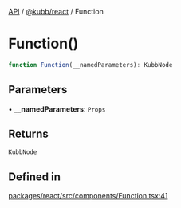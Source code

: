 [API](../../../packages.md) / [@kubb/react](../index.md) / Function

# Function()

```ts
function Function(__namedParameters): KubbNode
```

## Parameters

• **\_\_namedParameters**: `Props`

## Returns

`KubbNode`

## Defined in

[packages/react/src/components/Function.tsx:41](https://github.com/kubb-project/kubb/blob/dcebbafbee668a7722775212bce85eec29e39573/packages/react/src/components/Function.tsx#L41)
